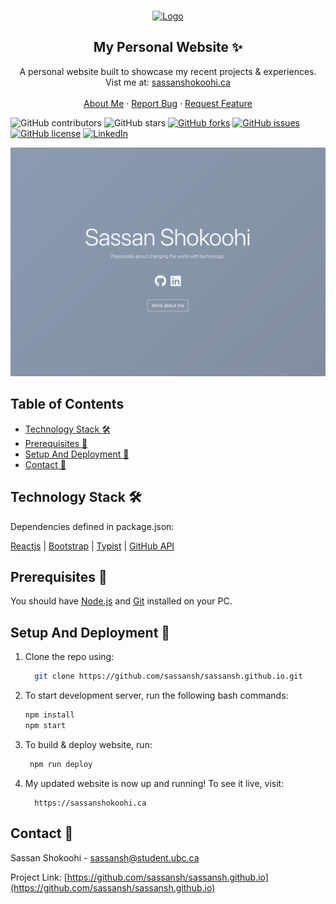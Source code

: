 <!-- PROJECT LOGO -->
<br />
<p align="center">
 <a href="https://github.com/sassansh/sassansh.github.io">
    <img src="https://bit.ly/3oR1QUV" alt="Logo" width="80" height="80">
  </a>
  <h2 align="center">My Personal Website ✨</h2>

  <p align="center">
    A personal website built to showcase my recent projects & experiences. Vist me at: 
    <a href="https://sassanshokoohi.ca">sassanshokoohi.ca</a>
    <br />
    <br />
    <a href="https://sassanshokoohi.ca">About Me</a>
    ·
    <a href="https://github.com/sassansh/sassansh.github.io/issues">Report Bug</a>
    ·
    <a href="https://github.com/sassansh/sassansh.github.io/issues">Request Feature</a>
  </p>
</p>

![GitHub contributors](https://img.shields.io/github/contributors/sassansh/sassansh.github.io?color=ffcc66&style=for-the-badge)
![GitHub stars](https://img.shields.io/github/stars/sassansh/sassansh.github.io?color=ffcc66&style=for-the-badge)
[![GitHub forks](https://img.shields.io/github/forks/sassansh/sassansh.github.io?style=for-the-badge)](https://github.com/sassansh/sassansh.github.io/network)
[![GitHub issues](https://img.shields.io/github/issues/sassansh/sassansh.github.io?color=ffcc66&style=for-the-badge)](https://github.com/sassansh/sassansh.github.io/issues)
[![GitHub license](https://img.shields.io/github/license/sassansh/sassansh.github.io?style=for-the-badge)](https://github.com/sassansh/sassansh.github.io/blob/master/LICENSE)
[![LinkedIn][linkedin-shield]][linkedin-url]

[![Site preview](/public/social-image.png)](https://sassanshokoohi.ca/)

## Table of Contents

- [Technology Stack 🛠️](#technology-stack-)
- [Prerequisites 🍪](#prerequisites-)
- [Setup And Deployment 🔧](#setup-and-deployment-)
- [Contact 📧](#contact-)

## Technology Stack 🛠️

Dependencies defined in package.json:

[Reactjs](https://reactjs.org/)
| [Bootstrap](https://getbootstrap.com/)
| [Typist](https://github.com/jstejada/react-typist)
| [GitHub API](https://developer.github.com/v3/repos/)

## Prerequisites 🍪

You should have [Node.js](https://nodejs.org/en/) and [Git](https://git-scm.com/) installed on your PC.

## Setup And Deployment 🔧

1. Clone the repo using:

   ```bash
     git clone https://github.com/sassansh/sassansh.github.io.git
   ```

2. To start development server, run the following bash commands:

   ```bash
   npm install
   npm start
   ```

3. To build & deploy website, run:

   ```bash
    npm run deploy
   ```

4. My updated website is now up and running! To see it live, visit:

   ```https
     https://sassanshokoohi.ca
   ```

## Contact 📧

Sassan Shokoohi - sassansh@student.ubc.ca

Project Link: [https://github.com/sassansh/sassansh.github.io](https://github.com/sassansh/sassansh.github.io)

[linkedin-shield]: https://img.shields.io/badge/-LinkedIn-black.svg?style=for-the-badge&logo=linkedin&colorB=555
[linkedin-url]: https://www.linkedin.com/in/sassanshokoohi/
